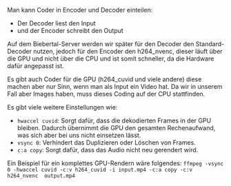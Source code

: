 Man kann Coder in Encoder und Decoder einteilen:
- Der Decoder liest den Input 
- und der Encoder schreibt den Output

Auf dem Biebertal-Server werden wir später für den Decoder den Standard-Decoder nutzen,
jedoch für den Encoder den h264_nvenc, dieser läuft über die GPU und nicht über die CPU
und ist somit schneller, da die Hardware dafür angepasst ist.

Es gibt auch Coder für die GPU (h264_cuvid und viele andere) diese machen aber nur Sinn, wenn man als Input ein
Video hat. Da wir in unserem Fall aber Images haben, muss dieses Coding auf der CPU stattfinden.

Es gibt viele weitere Einstellungen wie:
- `hwaccel cuvid`: 
Sorgt dafür, dass die dekodierten Frames in der GPU bleiben. Dadurch übernimmt die GPU den gesamten
Rechenaufwand, was sich aber bei uns nicht einsetzen lässt.
- `vsync 0`:
Verhindert das Duplizieren oder Löschen von Frames.
- `c:a copy`: 
Sorgt dafür, dass das Audio nicht neu gerendert wird.

Ein Beispiel für ein komplettes GPU-Rendern wäre folgendes:
`ffmpeg -vsync 0 -hwaccel cuvid -c:v h264_cuvid -i input.mp4 -c:a copy -c:v h264_nvenc  output.mp4`




